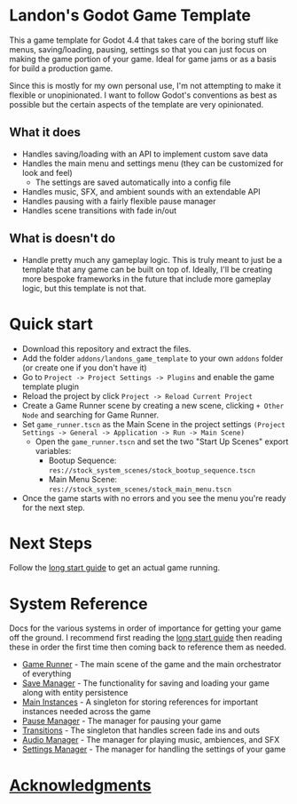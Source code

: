 # Landon's Godot Game Template
This a game template for Godot 4.4 that takes care of the boring stuff like menus, saving/loading, pausing, settings so that you can just focus
on making the game portion of your game. Ideal for game jams or as a basis for build a production game.

Since this is mostly for my own personal use, I'm not attempting to make it flexible or unopinionated. I want to follow Godot's conventions
as best as possible but the certain aspects of the template are very opinionated.

## What it does
- Handles saving/loading with an API to implement custom save data
- Handles the main menu and settings menu (they can be customized for look and feel)
	- The settings are saved automatically into a config file
- Handles music, SFX, and ambient sounds with an extendable API
- Handles pausing with a fairly flexible pause manager
- Handles scene transitions with fade in/out

## What is doesn't do
- Handle pretty much any gameplay logic.
This is truly meant to just be a template that any game can be built on top of. Ideally, I'll be creating more bespoke frameworks in the future
that include more gameplay logic, but this template is not that.

# Quick start
- Download this repository and extract the files.
- Add the folder `addons/landons_game_template` to your own `addons` folder (or create one if you don't have it)
- Go to `Project -> Project Settings -> Plugins` and enable the game template plugin
- Reload the project by click `Project -> Reload Current Project`
- Create a Game Runner scene by creating a new scene, clicking `+ Other Node` and searching for Game Runner.
- Set `game_runner.tscn` as the Main Scene in the project settings `(Project Settings -> General -> Application -> Run -> Main Scene)`
	- Open the `game_runner.tscn` and set the two "Start Up Scenes" export variables:
		- Bootup Sequence: `res://stock_system_scenes/stock_bootup_sequence.tscn`
		- Main Menu Scene: `res://stock_system_scenes/stock_main_menu.tscn`
- Once the game starts with no errors and you see the menu you're ready for the next step.

# Next Steps
Follow the [long start guide](docs/long_start_guide.md) to get an actual game running.

# System Reference
Docs for the various systems in order of importance for getting your game off the ground. I recommend first reading the [long start guide](docs/long_start_guide.md) then reading these in order the first time then coming back to reference them as needed.
- [Game Runner](docs/systems/game_runner.md) - The main scene of the game and the main orchestrator of everything
- [Save Manager](docs/systems/save_manager.md) - The functionality for saving and loading your game along with entity persistence
- [Main Instances](docs/systems/main_instances.md) - A singleton for storing references for important instances needed across the game
- [Pause Manager](docs/systems/pause_manager.md) - The manager for pausing your game
- [Transitions](docs/systems/transitions.md) - The singleton that handles screen fade ins and outs
- [Audio Manager](docs/systems/audio_manager.md) - The manager for playing music, ambiences, and SFX
- [Settings Manager](docs/systems/settings_manager.md) - The manager for handling the settings of your game

# [Acknowledgments](docs/acknowledgments.md)
